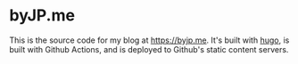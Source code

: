 # byJP.me

This is the source code for my blog at https://byjp.me. It's built with [hugo](https://gohugo.io/), is built with Github Actions, and is deployed to Github's static content servers.
